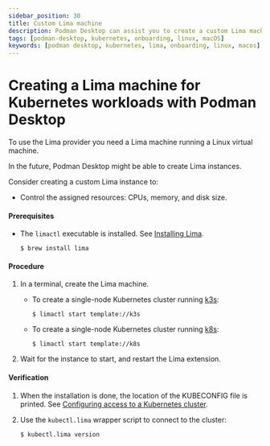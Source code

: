 ```yaml
---
sidebar_position: 30
title: Custom Lima machine
description: Podman Desktop can assist you to create a custom Lima machine on Linux and macOS.
tags: [podman-desktop, kubernetes, onboarding, linux, macOS]
keywords: [podman desktop, kubernetes, lima, onboarding, linux, macos]
---
```


# Creating a Lima machine for Kubernetes workloads with Podman Desktop

To use the Lima provider you need a Lima machine running a Linux virtual machine.

In the future, Podman Desktop might be able to create Lima instances.

Consider creating a custom Lima instance to:

- Control the assigned resources: CPUs, memory, and disk size.

#### Prerequisites

- The `limactl` executable is installed.
  See [Installing Lima](https://lima-vm.io/docs/installation/).

  ```shell-session
  $ brew install lima
  ```

#### Procedure

1. In a terminal, create the Lima machine.

   - To create a single-node Kubernetes cluster running [k3s](https://k3s.io/):

     ```shell-session
     $ limactl start template://k3s
     ```

   - To create a single-node Kubernetes cluster running [k8s](https://k8s.io/):

     ```shell-session
     $ limactl start template://k8s
     ```

2. Wait for the instance to start, and restart the Lima extension.

#### Verification

1. When the installation is done, the location of the KUBECONFIG file is printed. See [Configuring access to a Kubernetes cluster](/docs/kubernetes/configuring-access-to-a-kubernetes-cluster).

1. Use the `kubectl.lima` wrapper script to connect to the cluster:

   ```shell-session
   $ kubectl.lima version
   ```
